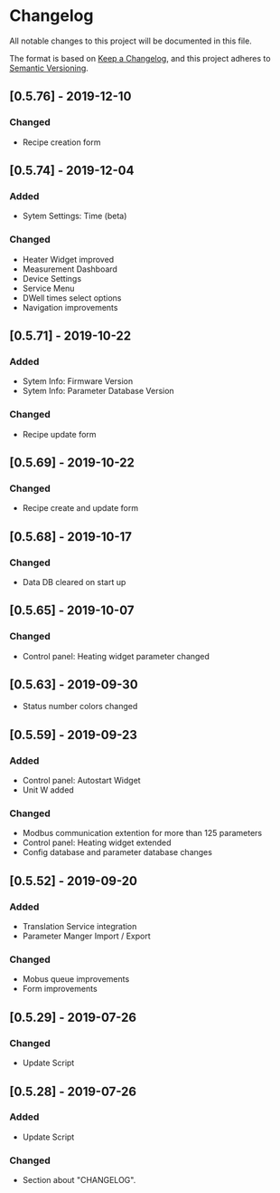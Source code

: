 # Changelog
All notable changes to this project will be documented in this file.

The format is based on [Keep a Changelog](https://keepachangelog.com/en/1.0.0/),
and this project adheres to [Semantic Versioning](https://semver.org/spec/v2.0.0.html).

## [0.5.76] - 2019-12-10

### Changed
- Recipe creation form

## [0.5.74] - 2019-12-04

### Added
- Sytem Settings: Time (beta)

### Changed
- Heater Widget improved
- Measurement Dashboard
- Device Settings
- Service Menu
- DWell times select options
- Navigation improvements

## [0.5.71] - 2019-10-22

### Added
- Sytem Info: Firmware Version
- Sytem Info: Parameter Database Version

### Changed
- Recipe update form

## [0.5.69] - 2019-10-22
### Changed
- Recipe create and update form

## [0.5.68] - 2019-10-17
### Changed
- Data DB cleared on start up

## [0.5.65] - 2019-10-07
### Changed
- Control panel: Heating widget parameter changed

## [0.5.63] - 2019-09-30
- Status number colors changed

## [0.5.59] - 2019-09-23
### Added
- Control panel: Autostart Widget
- Unit W added
### Changed
- Modbus communication extention for more than 125 parameters
- Control panel: Heating widget extended
- Config database and parameter database changes

## [0.5.52] - 2019-09-20
### Added
- Translation Service integration
- Parameter Manger Import / Export
### Changed
- Mobus queue improvements
- Form improvements

## [0.5.29] - 2019-07-26
### Changed
- Update Script

## [0.5.28] - 2019-07-26
### Added
- Update Script

### Changed
- Section about "CHANGELOG".
